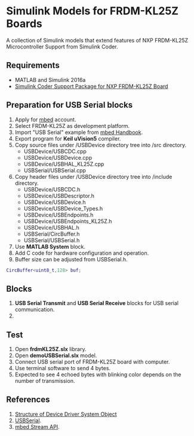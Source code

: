 # Simulink Models for FRDM-KL25Z Boards
A collection of Simulink models that extend features of NXP FRDM-KL25Z Microcontroller Support from Simulink Coder. 

## Requirements
* MATLAB and Simulink 2016a
* [Simulink Coder Support Package for NXP FRDM-KL25Z Board](https://www.mathworks.com/hardware-support/frdm-kl25z.html)

## Preparation for USB Serial blocks
1. Apply for [mbed](https://developer.mbed.org/) account.
2. Select FRDM-KL25Z as development platform.
3. Import "USB Serial" example from [mbed Handbook](https://developer.mbed.org/handbook/USBSerial).
4. Export program for **Keil uVision5** compiler.
5. Copy source files under /USBDevice directory tree into /src directory.
   * USBDevice/USBCDC.cpp
   * USBDevice/USBDevice.cpp
   * USBDevice/USBHAL_KL25Z.cpp
   * USBSerial/USBSerial.cpp 
6. Copy header files under /USBDevice directory tree into /include directory.
   * USBDevice/USBCDC.h
   * USBDevice/USBDescriptor.h
   * USBDevice/USBDevice.h
   * USBDevice/USBDevice_Types.h
   * USBDevice/USBEndpoints.h 
   * USBDevice/USBEndpoints_KL25Z.h 
   * USBDevice/USBHAL.h 
   * USBSerial/CircBuffer.h
   * USBSerial/USBSerial.h
6. Use **MATLAB System** block. 
7. Add C code for hardware configuration and operation.
8. Buffer size can be adjusted from USBSerial.h.
```Matlab
CircBuffer<uint8_t,128> buf;
```

## Blocks
1. **USB Serial Transmit** and **USB Serial Receive** blocks for USB serial communication.
2. 

## Test
1. Open **frdmKL25Z.slx** library.
2. Open **demoUSBSerial.slx** model.
3. Connect USB serial port of FRDM-KL25Z board with computer.
4. Use terminal software to send 4 bytes. 
5. Expected to see 4 echoed bytes with blinking color depends on the number of transmission.

## References 
1. [Structure of Device Driver System Object](https://www.mathworks.com/help/supportpkg/arduino/ug/introduction-to-device-drivers-and-system-objects.html)
2. [USBSerial](https://developer.mbed.org/handbook/USBSerial).
3. [mbed Stream API](https://developer.mbed.org/users/mbed_official/code/mbed/file/487b796308b0/Stream.h).
